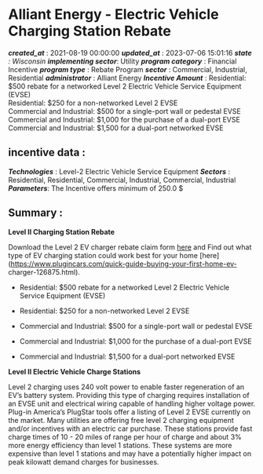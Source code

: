 # Alliant Energy - Electric Vehicle Charging Station Rebate 
 ***created_at*** : 2021-08-19 00:00:00 
 ***updated_at*** : 2023-07-06 15:01:16 
 ***state** : Wisconsin 
 **implementing sector***: Utility 
 ***program category*** : Financial Incentive 
 ***program type*** : Rebate Program 
 ***sector*** : Commercial, Industrial, Residential 
 ***administrator*** : Alliant Energy 
 ***Incentive Amount*** : Residential: $500 rebate for a networked Level 2 Electric Vehicle Service
Equipment (EVSE)  
Residential: $250 for a non-networked Level 2 EVSE  
Commercial and Industrial: $500 for a single-port wall or pedestal EVSE  
Commercial and Industrial: $1,000 for the purchase of a dual-port EVSE  
Commercial and Industrial: $1,500 for a dual-port networked EVSE  

 
 ## incentive data : 
 ***Technologies*** : Level-2 Electric Vehicle Service Equipment 
 ***Sectors*** : Residential, Residential, Commercial, Industrial, Commercial, Industrial 
 ***Parameters***: The Incentive offers minimum of 250.0 $ 
 
 ## Summary : 
 **Level II Charging Station Rebate**

Download the Level 2 EV charger rebate claim form
[here](https://www.alliantenergy.com/InnovativeEnergySolutions/SmartEnergyProducts/ElectricVehicles/EVHomeChargersandRebates)
and Find out what type of EV charging station could work best for your home
[here](https://www.plugincars.com/quick-guide-buying-your-first-home-ev-
charger-126875.html).

  * Residential: $500 rebate for a networked Level 2 Electric Vehicle Service Equipment (EVSE)
  * Residential: $250 for a non-networked Level 2 EVSE

  * Commercial and Industrial: $500 for a single-port wall or pedestal EVSE 
  * Commercial and Industrial: $1,000 for the purchase of a dual-port EVSE
  * Commercial and Industrial: $1,500 for a dual-port networked EVSE

**Level II Electric Vehicle Charge Stations**

Level 2 charging uses 240 volt power to enable faster regeneration of an EV’s
battery system. Providing this type of charging requires installation of an
EVSE unit and electrical wiring capable of handling higher voltage power.
Plug-in America’s PlugStar tools offer a listing of Level 2 EVSE currently on
the market. Many utilities are offering free level 2 charging equipment and/or
incentives with an electric car purchase. These stations provide fast charge
times of 10 - 20 miles of range per hour of charge and about 3% more energy
efficiency than level 1 stations. These systems are more expensive than level
1 stations and may have a potentially higher impact on peak kilowatt demand
charges for businesses.

 
 